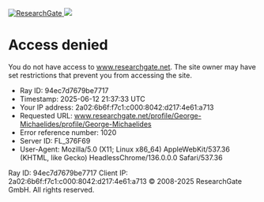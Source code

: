 [ ![ResearchGate](https://www.researchgate.net/profile/George-Michaelides/profile/George-Michaelides) ](https://www.researchgate.net)
![](https://www.researchgate.net/profile/George-Michaelides/profile/George-Michaelides)
# Access denied
You do not have access to www.researchgate.net.
The site owner may have set restrictions that prevent you from accessing the site.
  * Ray ID: 94ec7d7679be7717
  * Timestamp: 2025-06-12 21:37:33 UTC
  * Your IP address: 2a02:6b6f:f7c1:c000:8042:d217:4e61:a713
  * Requested URL: www.researchgate.net/profile/George-Michaelides/profile/George-Michaelides 
  * Error reference number: 1020
  * Server ID: FL_376F69
  * User-Agent: Mozilla/5.0 (X11; Linux x86_64) AppleWebKit/537.36 (KHTML, like Gecko) HeadlessChrome/136.0.0.0 Safari/537.36


Ray ID: 94ec7d7679be7717
Client IP: 2a02:6b6f:f7c1:c000:8042:d217:4e61:a713
© 2008-2025 ResearchGate GmbH. All rights reserved.
